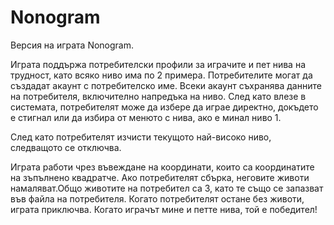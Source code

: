# Nonogram
Версия на играта Nonogram. 

Играта поддържа потребителски профили за играчите и пет нива на трудност, като всяко ниво има по 2 примера. Потребителите могат да създадат акаунт с потребителско име. Всеки акаунт съхранява данните на потребителя, включително напредъка на ниво. След като влезе в системата, потребителят може да избере да играе директно, докъдето е стигнал или да избира от менюто с нива, ако е минал ниво 1.

След като потребителят изчисти текущото най-високо ниво, следващото се отключва.

Играта работи чрез въвеждане на координати, които са координатите на зъпълнено квадратче. Ако потребителят сбърка, неговите животи намаляват.Общо животите на потребител са 3, като те също се запазват във файла на потребителя. Когато потребителят остане без животи, играта приключва. Когато играчът мине и петте нива, той е победител!
